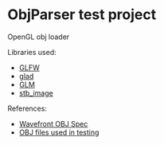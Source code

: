 # ObjParser test project
OpenGL obj loader

Libraries used:
- [GLFW](https://www.glfw.org/)
- [glad](https://github.com/dav1dde/glad-web)
- [GLM](https://glm.g-truc.net/0.9.5/api/index.html)
- [stb_image](https://github.com/nothings/stb)

References:
- [Wavefront OBJ Spec](http://paulbourke.net/dataformats/obj/)
- [OBJ files used in testing](https://people.math.sc.edu/Burkardt/data/obj/obj.html)
